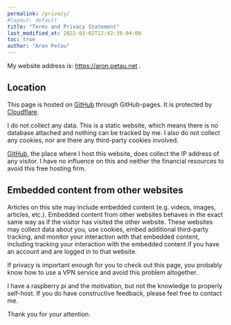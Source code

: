```yaml
---
permalink: /privacy/
#layout: default
title: "Terms and Privacy Statement"
last_modified_at: 2022-03-02T12:42:38-04:00
toc: true
author: "Aron Petau"
---
```


My website address is: <https://aron.petau.net> .

## Location

This page is hosted on [GitHub](https://github.com) through GitHub-pages.
It is protected by [Cloudflare](https://www.cloudflare.com/en-gb/).

I do not collect any data.
This is a static website, which means there is no database attached and nothing can be tracked by me.
I also do not collect any cookies, nor are there any third-party cookies involved.

[GitHub](https://github.com), the place where I host this website, does collect the IP address of any visitor.
I have no influence on this and neither the financial resources to avoid this free hosting firm.

## Embedded content from other websites

Articles on this site may include embedded content (e.g. videos, images, articles, etc.). Embedded content from other websites behaves in the exact same way as if the visitor has visited the other website.
These websites may collect data about you, use cookies, embed additional third-party tracking, and monitor your interaction with that embedded content, including tracking your interaction with the embedded content if you have an account and are logged in to that website.

If privacy is important enough for you to check out this page, you probably know how to use a VPN service and avoid this problem altogether.

I have a raspberry pi and the motivation, but not the knowledge to properly self-host. If you do have constructive feedback, please feel free to contact me.

Thank you for your attention.
